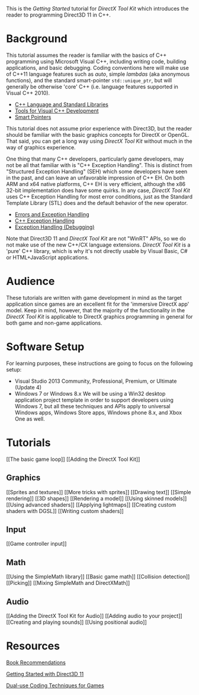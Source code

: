 This is the _Getting Started_ tutorial for _DirectX Tool Kit_ which introduces the reader to programming Direct3D 11 in C++.

# Background
This tutorial assumes the reader is familiar with the basics of C++ programming using Microsoft Visual C++, including writing code, building applications, and basic debugging. Coding conventions here will make use of C++11 language features such as _auto_, simple _lambdas_  (aka anonymous functions), and the standard smart-pointer ``std::unique_ptr``, but will generally be otherwise 'core' C++ (i.e. language features supported in Visual C++ 2010).

* [C++ Language and Standard Libraries](http://msdn.microsoft.com/en-us/library/hh875057.aspx)
* [Tools for Visual C++ Development](http://msdn.microsoft.com/en-us/library/hh967574.aspx)
* [Smart Pointers](http://msdn.microsoft.com/en-us/library/hh279674.aspx)

This tutorial does not assume prior experience with Direct3D, but the reader should be familiar with the basic graphics concepts for DirectX or OpenGL. That said, you can get a long way using _DirectX Tool Kit_ without much in the way of graphics experience.

One thing that many C++ developers, particularly game developers, may not be all that familiar with is "C++ Exception Handling". This is distinct from "Structured Exception Handling" (SEH) which some developers have seen in the past, and can leave an unfavorable impression of C++ EH. On both ARM and x64 native platforms, C++ EH is very efficient, although the x86 32-bit implementation does have some quirks. In any case, _DirectX Tool Kit_ uses C++ Exception Handling for most error conditions, just as the Standard Template Library (STL) does and the default behavior of the new operator.

* [Errors and Exception Handling](http://msdn.microsoft.com/en-us/library/hh279678.aspx)
* [C++ Exception Handling](http://msdn.microsoft.com/en-us/library/4t3saedz.aspx)
* [Exception Handling (Debugging)](http://msdn.microsoft.com/en-us/library/x85tt0dd.aspx)

Note that Direct3D 11 and _DirectX Tool Kit_ are not "WinRT" APIs, so we do not make use of the new C++/CX language extensions. _DirectX Tool Kit_ is a 'pure' C++ library, which is why it's not directly usable by Visual Basic, C# or HTML+JavaScript applications.

# Audience
These tutorials are written with game development in mind as the target application since games are an excellent fit for the 'immersive DirectX app' model. Keep in mind, however, that the majority of the functionality in the _DirectX Tool Kit_ is applicable to DirectX graphics programming in general for both game and non-game applications.

# Software Setup
For learning purposes, these instructions are going to focus on the following setup:

* Visual Studio 2013 Community, Professional, Premium, or Ultimate (Update 4)
* Windows 7 or Windows 8.x
We will be using a Win32 desktop application project template in order to support developers using Windows 7, but all these techniques and APIs apply to universal Windows apps, Windows Store apps, Windows phone 8.x, and Xbox One as well.

# Tutorials

[[The basic game loop]]
[[Adding the DirectX Tool Kit]]

## Graphics
[[Sprites and textures]]
[[More tricks with sprites]]
[[Drawing text]]
[[Simple rendering]]
[[3D shapes]]
[[Rendering a model]]
[[Using skinned models]]
[[Using advanced shaders]]
[[Applying lightmaps]]
[[Creating custom shaders with DGSL]]
[[Writing custom shaders]]

## Input
[[Game controller input]]

## Math
[[Using the SimpleMath library]]
[[Basic game math]]
[[Collision detection]]
[[Picking]]
[[Mixing SimpleMath and DirectXMath]]

## Audio
[[Adding the DirectX Tool Kit for Audio]]
[[Adding audio to your project]]
[[Creating and playing sounds]]
[[Using positional audio]]

# Resources

[Book Recommendations](http://blogs.msdn.com/b/chuckw/archive/2014/04/07/book-recommendations.aspx)

[Getting Started with Direct3D 11](http://blogs.msdn.com/b/chuckw/archive/2011/07/11/getting-started-with-direct3d-11.aspx)

[Dual-use Coding Techniques for Games](http://blogs.msdn.com/b/chuckw/archive/2012/09/17/dual-use-coding-techniques-for-games.aspx)
